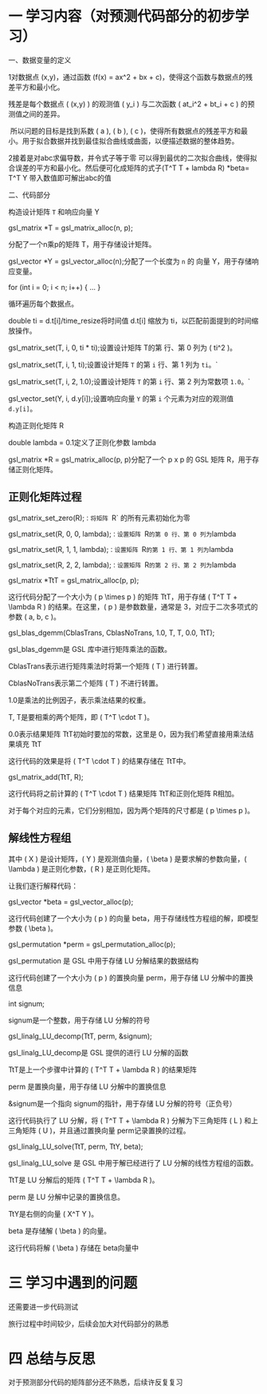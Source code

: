 # 一 学习内容（对预测代码部分的初步学习）

一、数据变量的定义

1对数据点 (x,y)，通过函数 (f(x) = ax^2 + bx + c)，使得这个函数与数据点的残差平方和最小化。

残差是每个数据点 ( (x,y) ) 的观测值 ( y_i ) 与二次函数 ( at_i^2 + bt_i + c ) 的预测值之间的差异。

​    所以问题的目标是找到系数 ( a ), ( b ), ( c )，使得所有数据点的残差平方和最小。用于拟合数据并找到最佳拟合曲线或曲面，以便描述数据的整体趋势。

2接着是对abc求偏导数，并令式子等于零 可以得到最优的二次拟合曲线，使得拟合误差的平方和最小化。然后便可化成矩阵的式子(T^T T + lambda R) *beta= T^T Y 带入数值即可解出abc的值

二、代码部分

构造设计矩阵 `T` 和响应向量 Y

gsl_matrix *T = gsl_matrix_alloc(n, p);

分配了一个n乘p的矩阵 T，用于存储设计矩阵。

gsl_vector *Y = gsl_vector_alloc(n);分配了一个长度为 `n` 的 向量 Y，用于存储响应变量。

for (int i = 0; i < n; i++) { ... }

循环遍历每个数据点。

double ti = d.t[i]/time_resize将时间值 d.t[i] 缩放为 ti，以匹配前面提到的时间缩放操作。

gsl_matrix_set(T, i, 0, ti * ti);设置设计矩阵 T的第 行、第 0 列为 ( ti^2 )。

gsl_matrix_set(T, i, 1, ti);设置设计矩阵 `T` 的第 `i` 行、第 1 列为 `ti`。`

gsl_matrix_set(T, i, 2, 1.0);设置设计矩阵 `T` 的第 `i` 行、第 2 列为常数项 `1.0`。`

gsl_vector_set(Y, i, d.y[i]);设置响应向量 `Y` 的第 `i` 个元素为对应的观测值 `d.y[i]`。

构造正则化矩阵 R

double lambda = 0.1定义了正则化参数 lambda

gsl_matrix *R = gsl_matrix_alloc(p, p)分配了一个 p x p 的 GSL 矩阵 R，用于存储正则化矩阵。

## 正则化矩阵过程

gsl_matrix_set_zero(R);`：将矩阵 `R` 的所有元素初始化为零

gsl_matrix_set(R, 0, 0, lambda);`：设置矩阵 `R` 的第 0 行、第 0 列为 `lambda

gsl_matrix_set(R, 1, 1, lambda);`：设置矩阵 `R` 的第 1 行、第 1 列为 `lambda

gsl_matrix_set(R, 2, 2, lambda);`：设置矩阵 `R` 的第 2 行、第 2 列为 `lambda

gsl_matrix \*TtT = gsl_matrix_alloc(p, p);

这行代码分配了一个大小为 ( p \times p ) 的矩阵 TtT，用于存储 ( T^T T + \lambda R ) 的结果。在这里，( p ) 是参数数量，通常是 3，对应于二次多项式的参数 ( a, b, c )。

gsl_blas_dgemm(CblasTrans, CblasNoTrans, 1.0, T, T, 0.0, TtT);

gsl_blas_dgemm是 GSL 库中进行矩阵乘法的函数。

CblasTrans表示进行矩阵乘法时将第一个矩阵 ( T ) 进行转置。

CblasNoTrans表示第二个矩阵 ( T ) 不进行转置。

1.0是乘法的比例因子，表示乘法结果的权重。

T, T是要相乘的两个矩阵，即 ( T^T \cdot T )。

0.0表示结果矩阵 TtT初始时要加的常数，这里是 0，因为我们希望直接用乘法结果填充 TtT

这行代码的效果是将 ( T^T \cdot T ) 的结果存储在 TtT中。

gsl_matrix_add(TtT, R);

这行代码将之前计算的 ( T^T \cdot T ) 结果矩阵 TtT和正则化矩阵 R相加。

对于每个对应的元素，它们分别相加，因为两个矩阵的尺寸都是 ( p \times p )。

## 解线性方程组

其中 ( X ) 是设计矩阵，( Y ) 是观测值向量，( \beta ) 是要求解的参数向量，( \lambda ) 是正则化参数，( R ) 是正则化矩阵。

让我们逐行解释代码：

gsl_vector \*beta = gsl_vector_alloc(p);

这行代码创建了一个大小为 ( p ) 的向量 beta，用于存储线性方程组的解，即模型参数 ( \beta )。

gsl_permutation \*perm = gsl_permutation_alloc(p);

gsl_permutation 是 GSL 中用于存储 LU 分解结果的数据结构

这行代码创建了一个大小为 ( p ) 的置换向量 perm，用于存储 LU 分解中的置换信息

int signum;

signum是一个整数，用于存储 LU 分解的符号

gsl_linalg_LU_decomp(TtT, perm, &signum);

gsl_linalg_LU_decomp是 GSL 提供的进行 LU 分解的函数

TtT是上一个步骤中计算的 ( T^T T + \lambda R ) 的结果矩阵

perm 是置换向量，用于存储 LU 分解中的置换信息

&signum是一个指向 signum的指针，用于存储 LU 分解的符号（正负号）

这行代码执行了 LU 分解，将 ( T^T T + \lambda R ) 分解为下三角矩阵 ( L ) 和上三角矩阵 ( U )，并且通过置换向量 perm记录置换的过程。

gsl_linalg_LU_solve(TtT, perm, TtY, beta);

gsl_linalg_LU_solve 是 GSL 中用于解已经进行了 LU 分解的线性方程组的函数。

TtT是 LU 分解后的矩阵 ( T^T T + \lambda R )。

perm 是 LU 分解中记录的置换信息。

TtY是右侧的向量 ( X^T Y )。

beta 是存储解 ( \beta ) 的向量。

这行代码将解 ( \beta ) 存储在 beta向量中

# 三 学习中遇到的问题

还需要进一步代码测试

旅行过程中时间较少，后续会加大对代码部分的熟悉

# 四 总结与反思

对于预测部分代码的矩阵部分还不熟悉，后续许反复复习